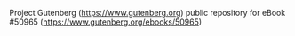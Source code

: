 Project Gutenberg (https://www.gutenberg.org) public repository for
eBook #50965 (https://www.gutenberg.org/ebooks/50965)
